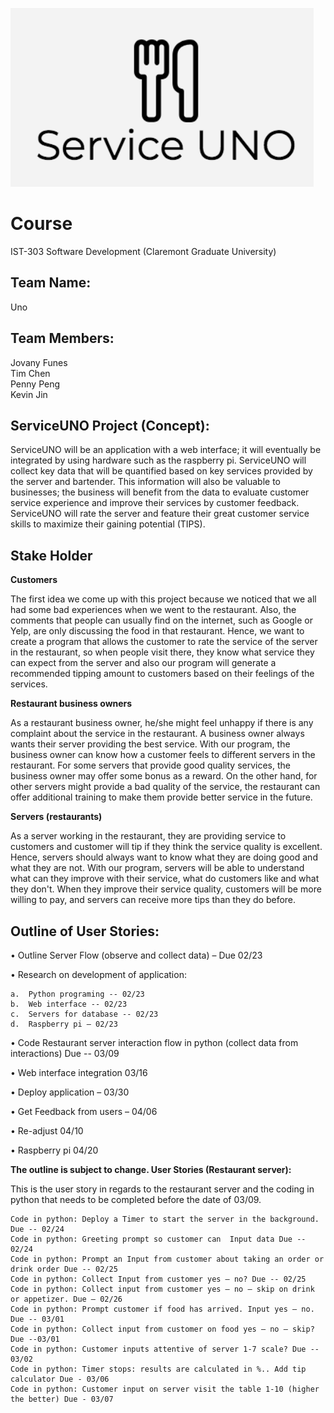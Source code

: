 ![Program Image](https://github.com/cct823/Service-Uno/blob/master/Untitled.png)
# Course
IST-303 Software Development (Claremont Graduate University)

## Team Name:
Uno
## Team Members:
Jovany Funes  
Tim Chen  
Penny Peng    
Kevin Jin

## ServiceUNO Project (Concept):

ServiceUNO will be an application with a web interface; it will eventually be integrated by using hardware such as the raspberry pi. ServiceUNO will collect key data that will be quantified based on key services provided by the server and bartender. This information will also be valuable to businesses; the business will benefit from the data to evaluate customer service experience and improve their services by customer feedback. ServiceUNO will rate the server and feature their great customer service skills to maximize their gaining potential (TIPS).


## Stake Holder

**Customers**

The first idea we come up with this project because we noticed that we all had some bad experiences when we went to the restaurant. Also, the comments that people can usually find on the internet, such as Google or Yelp, are only discussing the food in that restaurant. Hence, we want to create a program that allows the customer to rate the service of the server in the restaurant, so when people visit there, they know what service they can expect from the server and also our program will generate a recommended tipping amount to customers based on their feelings of the services.

**Restaurant business owners**

As a restaurant business owner, he/she might feel unhappy if there is any complaint about the service in the restaurant. A business owner always wants their server providing the best service. With our program, the business owner can know how a customer feels to different servers in the restaurant. For some servers that provide good quality services, the business owner may offer some bonus as a reward. On the other hand, for other servers might provide a bad quality of the service, the restaurant can offer additional training to make them provide better service in the future.


**Servers (restaurants)**

As a server working in the restaurant, they are providing service to customers and customer will tip if they think the service quality is excellent. Hence, servers should always want to know what they are doing good and what they are not. With our program, servers will be able to understand what can they improve with their service, what do customers like and what they don't. When they improve their service quality, customers will be more willing to pay, and servers can receive more tips than they do before.  


## Outline of User Stories:

•	Outline Server Flow (observe and collect data) – Due 02/23

•	Research on development of application:

    a.	Python programing -- 02/23
    b.	Web interface -- 02/23
    c.	Servers for database -- 02/23
    d.	Raspberry pi – 02/23

•	Code Restaurant server interaction flow in python (collect data from interactions) Due -- 03/09

•	Web interface integration 03/16

•	Deploy application – 03/30

•	Get Feedback from users – 04/06

•	Re-adjust 04/10

•	Raspberry pi 04/20

**The outline is subject to change.
User Stories (Restaurant server):**

This is the user story in regards to the restaurant server and the coding in python that needs to be completed before the date of 03/09.

	Code in python: Deploy a Timer to start the server in the background. Due -- 02/24
	Code in python: Greeting prompt so customer can  Input data Due -- 02/24
	Code in python: Prompt an Input from customer about taking an order or drink order Due -- 02/25
	Code in python: Collect Input from customer yes – no? Due -- 02/25
	Code in python: Collect input from customer yes – no – skip on drink or appetizer. Due – 02/26
	Code in python: Prompt customer if food has arrived. Input yes – no. Due -- 03/01
	Code in python: Collect input from customer on food yes – no – skip? Due --03/01
	Code in python: Customer inputs attentive of server 1-7 scale? Due -- 03/02
	Code in python: Timer stops: results are calculated in %.. Add tip calculator Due - 03/06
	Code in python: Customer input on server visit the table 1-10 (higher the better) Due - 03/07
